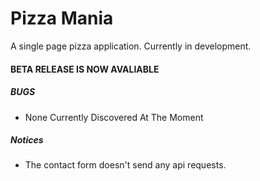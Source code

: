 # Pizza Mania
A single page pizza application. Currently in development.

#### BETA RELEASE IS NOW AVALIABLE

##### BUGS
- None Currently Discovered At The Moment

##### Notices
- The contact form doesn't send any api requests.

